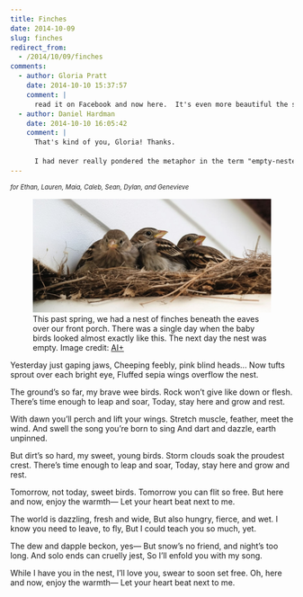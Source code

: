 ```yaml
---
title: Finches
date: 2014-10-09
slug: finches
redirect_from:
  - /2014/10/09/finches
comments:
  - author: Gloria Pratt
    date: 2014-10-10 15:37:57
    comment: |
      read it on Facebook and now here.  It's even more beautiful the second time around.
  - author: Daniel Hardman
    date: 2014-10-10 16:05:42
    comment: |
      That's kind of you, Gloria! Thanks.
      
      I had never really pondered the metaphor in the term "empty-nester" until recently. Now I find that it has a lot of rich layers to it, some happy and some sad. Parenthood continues to stretch and surprise me.
---
```

<p style="font-size:80%;font-style:italic;">for Ethan, Lauren, Maia, Caleb, Sean, Dylan, and Genevieve</p>

<figure><img src="assets/finches.jpg" /><figcaption>This past spring, we had a nest of finches beneath the eaves over our front porch. There was a single day when the baby birds looked almost exactly like this. The next day the nest was empty. Image credit: <a href="ai-art">AI+</a></figcaption></figure>

<p class="poetry">Yesterday just gaping jaws,
Cheeping feebly, pink blind heads...
Now tufts sprout over each bright eye,
Fluffed sepia wings overflow the nest.

The ground’s so far, my brave wee birds.
Rock won’t give like down or flesh.
There’s time enough to leap and soar,
Today, stay here and grow and rest.

With dawn you’ll perch and lift your wings.
Stretch muscle, feather, meet the wind.
And swell the song you’re born to sing
And dart and dazzle, earth unpinned.

But dirt’s so hard, my sweet, young birds.
Storm clouds soak the proudest crest.
There’s time enough to leap and soar,
Today, stay here and grow and rest.

Tomorrow, not today, sweet birds.
Tomorrow you can flit so free.
But here and now, enjoy the warmth&mdash;
Let your heart beat next to me.

The world is dazzling, fresh and wide,
But also hungry, fierce, and wet.
I know you need to leave, to fly,
But I could teach you so much, yet.

The dew and dapple beckon, yes&mdash;
But snow’s no friend, and night’s too long.
And solo ends can cruelly jest,
So I’ll enfold you with my song.

While I have you in the nest,
I’ll love you, swear to soon set free.
Oh, here and now, enjoy the warmth&mdash;
Let your heart beat next to me.</p>
